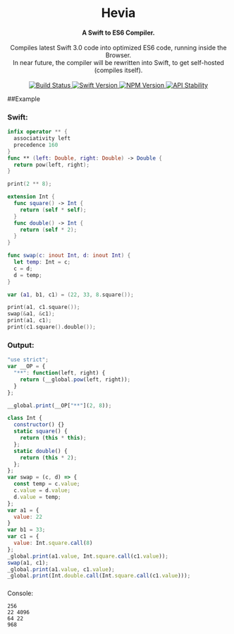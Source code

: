 <h1 align="center">Hevia</h1>

<div align="center">
  <strong>A Swift to ES6 Compiler.</strong>
</div>

<br/>

<div align="center">
  Compiles latest Swift 3.0 code into optimized ES6 code, running inside the Browser.<br>
In near future, the compiler will be rewritten into Swift, to get self-hosted (compiles itself).
</div>

<br/>

<div align="center">
  <a href="https://travis-ci.org/maierfelix/Hevia">
    <img src="https://img.shields.io/travis/maierfelix/Hevia/master.svg?style=flat-square" alt="Build Status" />
  </a>
  <a href="https://swift.org/blog/swift-3-0-release-process/">
    <img src="https://img.shields.io/badge/Swift-3.0-blue.svg?style=flat-square" alt="Swift Version" />
  </a>
  <a href="https://www.npmjs.com/package/hevia">
    <img src="https://img.shields.io/npm/v/hevia.svg?style=flat-square" alt="NPM Version" />
  </a>
  <a href="https://nodejs.org/api/documentation.html#documentation_stability_index">
    <img src="https://img.shields.io/badge/stability-experimental-orange.svg?style=flat-square" alt="API Stability" />
  </a>
</div>

##Example

### Swift:
```Swift
infix operator ** {
  associativity left
  precedence 160
}
func ** (left: Double, right: Double) -> Double {
  return pow(left, right);
}

print(2 ** 8);

extension Int {
  func square() -> Int {
    return (self * self);
  }
  func double() -> Int {
    return (self * 2);
  }
}

func swap(c: inout Int, d: inout Int) {
  let temp: Int = c;
  c = d;
  d = temp;
}

var (a1, b1, c1) = (22, 33, 8.square());

print(a1, c1.square());
swap(&a1, &c1);
print(a1, c1);
print(c1.square().double());
```
### Output:
```JavaScript
"use strict";
var __OP = {
  "**": function(left, right) {
    return (__global.pow(left, right));
  }
};

__global.print(__OP["**"](2, 8));

class Int {
  constructor() {}
  static square() {
    return (this * this);
  };
  static double() {
    return (this * 2);
  };
};
var swap = (c, d) => {
  const temp = c.value;
  c.value = d.value;
  d.value = temp;
};
var a1 = {
  value: 22
}
var b1 = 33;
var c1 = {
  value: Int.square.call(8)
};
_global.print(a1.value, Int.square.call(c1.value));
swap(a1, c1);
_global.print(a1.value, c1.value);
_global.print(Int.double.call(Int.square.call(c1.value)));
```
###
Console:
```
256
22 4096
64 22
968
```
